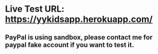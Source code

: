 # Live Test URL: https://yykidsapp.herokuapp.com/

## PayPal is using sandbox, please contact me for paypal fake account if you want to test it.
